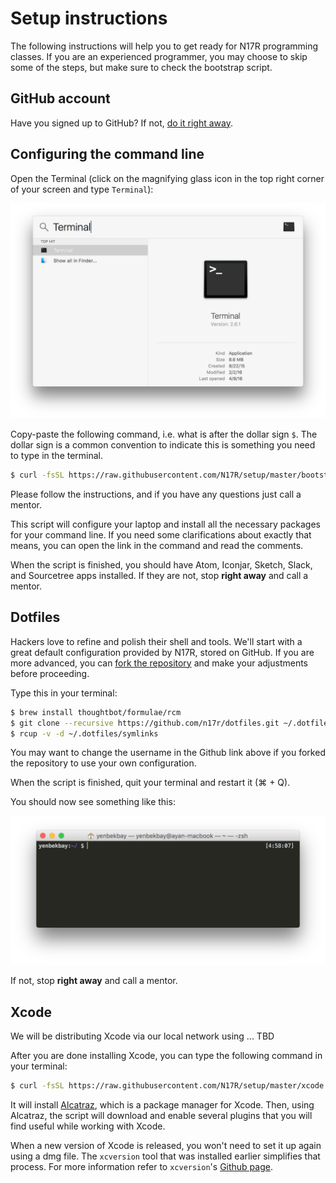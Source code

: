 # Setup instructions

The following instructions will help you to get ready for N17R programming classes. If you are an experienced programmer, you may choose to skip some of the steps, but make sure to check the bootstrap script.

## GitHub account

Have you signed up to GitHub? If not, [do it right away](https://github.com/join).

## Configuring the command line

Open the Terminal (click on the magnifying glass icon in the top right corner of your screen and type `Terminal`):

![](images/open-terminal.png)

Copy-paste the following command, i.e. what is after the dollar sign `$`. The dollar sign is a common convention to indicate this is something you need to type in the terminal.

```bash
$ curl -fsSL https://raw.githubusercontent.com/N17R/setup/master/bootstrap.sh | sh
```

Please follow the instructions, and if you have any questions just call a mentor.

This script will configure your laptop and install all the necessary packages for your command line. If you need some clarifications about exactly that means, you can open the link in the command and read the comments.

When the script is finished, you should have Atom, Iconjar, Sketch, Slack, and Sourcetree apps installed. If they are not, stop **right away** and call a mentor.

## Dotfiles

Hackers love to refine and polish their shell and tools. We'll start with a great default configuration provided by N17R, stored on GitHub. If you are more advanced, you can [fork the repository](https://github.com/n17r/dotfiles/fork) and make your adjustments before proceeding.

Type this in your terminal:

```bash
$ brew install thoughtbot/formulae/rcm
$ git clone --recursive https://github.com/n17r/dotfiles.git ~/.dotfiles
$ rcup -v -d ~/.dotfiles/symlinks
```

You may want to change the username in the Github link above if you forked the repository to use your own configuration.

When the script is finished, quit your terminal and restart it (⌘ + Q).

You should now see something like this:

![](images/terminal-look.png)

If not, stop **right away** and call a mentor.

## Xcode

We will be distributing Xcode via our local network using ... TBD

After you are done installing Xcode, you can type the following command in your terminal:

```bash
$ curl -fsSL https://raw.githubusercontent.com/N17R/setup/master/xcode.sh | sh
```

It will install [Alcatraz](https://github.com/alcatraz/Alcatraz), which is a package manager for Xcode. Then, using Alcatraz, the script will download and enable several plugins that you will find useful while working with Xcode.

When a new version of Xcode is released, you won't need to set it up again using a dmg file. The `xcversion` tool that was installed earlier simplifies that process. For more information refer to `xcversion`'s [Github page](https://github.com/neonichu/xcode-install).
